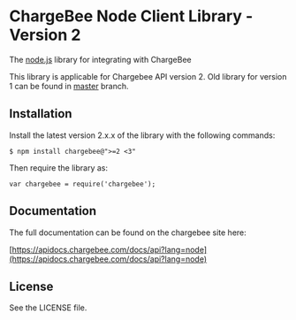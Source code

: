# ChargeBee Node Client Library - Version 2

The [node.js](http://nodejs.org/) library for integrating with ChargeBee

This library is applicable for Chargebee API version 2. Old library for version 1 can be found in [master](https://github.com/chargebee/chargebee-node/tree/chargebee-v1) branch.


## Installation

Install the latest version 2.x.x of the library with the following commands:

	$ npm install chargebee@">=2 <3"

Then require the library as:

	var chargebee = require('chargebee');

## Documentation

The full documentation can be found on the chargebee site here:

[https://apidocs.chargebee.com/docs/api?lang=node](https://apidocs.chargebee.com/docs/api?lang=node)


## License

See the LICENSE file.

